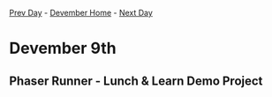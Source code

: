[Prev Day](../8/README.md) - [Devember Home](../README.md) - [Next Day](../10/README.md)

# Devember 9th

## Phaser Runner - Lunch & Learn Demo Project

